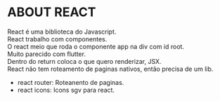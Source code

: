 # ABOUT REACT

React é uma biblioteca do Javascript.  
React trabalho com componentes.  
O react meio que roda o componente app na div com id root.  
Muito parecido com flutter.  
Dentro do return coloca o que quero renderizar, JSX.  
React não tem roteamento de paginas nativos, então precisa de um lib.

+ react router: Roteanento de paginas.
+ react icons: Icons sgv para react.
